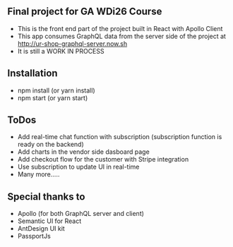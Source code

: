 ## Final project for GA WDi26 Course

* This is the front end part of the project built in React with Apollo Client
* This app consumes GraphQL data from the server side of the project at http://ur-shop-graphql-server.now.sh
* It is still a WORK IN PROCESS

## Installation

* npm install (or yarn install)
* npm start (or yarn start)

## ToDos

* Add real-time chat function with subscription (subscription function is ready on the backend)
* Add charts in the vendor side dasboard page
* Add checkout flow for the customer with Stripe integration
* Use subscription to update UI in real-time
* Many more.....

## Special thanks to

* Apollo (for both GraphQL server and client)
* Semantic UI for React
* AntDesign UI kit
* PassportJs

